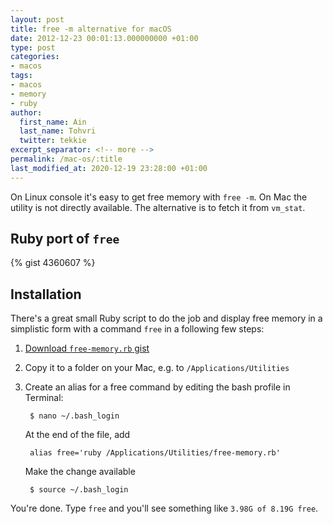 ```yaml
---
layout: post
title: free -m alternative for macOS
date: 2012-12-23 00:01:13.000000000 +01:00
type: post
categories:
- macos
tags:
- macos
- memory
- ruby
author:
  first_name: Ain
  last_name: Tohvri
  twitter: tekkie
excerpt_separator: <!-- more -->
permalink: /mac-os/:title
last_modified_at: 2020-12-19 23:28:00 +01:00
---
```

On Linux console it's easy to get free memory with `free -m`. On Mac the utility is not directly available. The alternative is to fetch it from `vm_stat`.<!-- more -->

## Ruby port of `free`

{% gist 4360607 %}

## Installation

There's a great small Ruby script to do the job and display free memory in a simplistic form with a command `free` in a following few steps:

1. [Download `free-memory.rb` gist](https://gist.github.com/4360607/download)
2. Copy it to a folder on your Mac, e.g. to `/Applications/Utilities`
3. Create an alias for a free command by editing the bash profile in Terminal:

        $ nano ~/.bash_login

    At the end of the file, add

        alias free='ruby /Applications/Utilities/free-memory.rb'

   Make the change available

        $ source ~/.bash_login

You're done. Type `free` and you'll see something like `3.98G of 8.19G free`.
